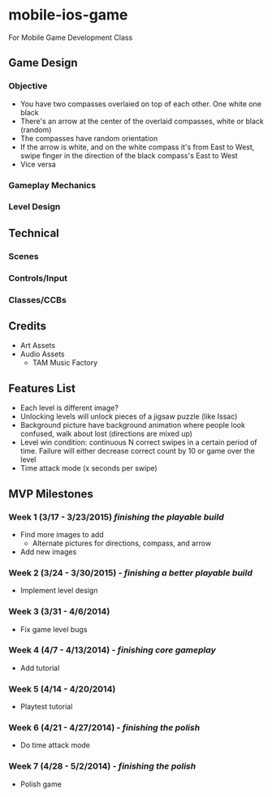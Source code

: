# mobile-ios-game
For Mobile Game Development Class

## Game Design
### Objective
* You have two compasses overlaied on top of each other. One white one black
* There's an arrow at the center of the overlaid compasses, white or black (random)
* The compasses have random orientation
* If the arrow is white, and on the white compass it's from East to West, swipe finger in the direction of the black compass's East to West
* Vice versa

### Gameplay Mechanics




### Level Design


## Technical
### Scenes

### Controls/Input

### Classes/CCBs

## Credits
* Art Assets 
* Audio Assets
	* TAM Music Factory

## Features List
* Each level is different image?
* Unlocking levels will unlock pieces of a jigsaw puzzle (like Issac)
* Background picture have background animation where people look confused, walk about lost (directions are mixed up)
* Level win condition: continuous N correct swipes in a certain period of time. Failure will either decrease correct count by 10 or game over the level
* Time attack mode (x seconds per swipe)

## MVP Milestones
### Week 1 (3/17 - 3/23/2015) _finishing the playable build_
* Find more images to add
  * Alternate pictures for directions, compass, and arrow
* Add new images

### Week 2 (3/24 - 3/30/2015) - _finishing a better playable build_
* Implement level design

### Week 3 (3/31 - 4/6/2014)
* Fix game level bugs


### Week 4 (4/7 - 4/13/2014) - _finishing core gameplay_
* Add tutorial

### Week 5 (4/14 - 4/20/2014)
* Playtest tutorial

### Week 6 (4/21 - 4/27/2014) - _finishing the polish_
* Do time attack mode

### Week 7 (4/28 - 5/2/2014) - _finishing the polish_
* Polish game